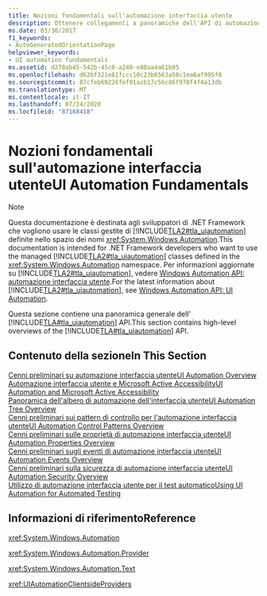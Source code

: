 ```yaml
---
title: Nozioni fondamentali sull'automazione interfaccia utente
description: Ottenere collegamenti a panoramiche dell'API di automazione interfaccia utente Microsoft. Gli argomenti trattati includono alberi, pattern di controllo, proprietà, eventi, sicurezza e test automatizzati.
ms.date: 03/30/2017
f1_keywords:
- AutoGeneratedOrientationPage
helpviewer_keywords:
- UI automation fundamentals
ms.assetid: d270ab45-542b-45c0-a240-e80aa4a61b95
ms.openlocfilehash: d62bf321e81fccc10c23b6563a58c1ea6af995f0
ms.sourcegitcommit: 87cfeb69226fef01acb17c56c86f978f4f4a13db
ms.translationtype: MT
ms.contentlocale: it-IT
ms.lasthandoff: 07/24/2020
ms.locfileid: "87168418"
---
```

# <a name="ui-automation-fundamentals"></a><span data-ttu-id="69b45-104">Nozioni fondamentali sull'automazione interfaccia utente</span><span class="sxs-lookup"><span data-stu-id="69b45-104">UI Automation Fundamentals</span></span>
> [!NOTE]
> <span data-ttu-id="69b45-105">Questa documentazione è destinata agli sviluppatori di .NET Framework che vogliono usare le classi gestite di [!INCLUDE[TLA2#tla_uiautomation](../../../includes/tla2sharptla-uiautomation-md.md)] definite nello spazio dei nomi <xref:System.Windows.Automation>.</span><span class="sxs-lookup"><span data-stu-id="69b45-105">This documentation is intended for .NET Framework developers who want to use the managed [!INCLUDE[TLA2#tla_uiautomation](../../../includes/tla2sharptla-uiautomation-md.md)] classes defined in the <xref:System.Windows.Automation> namespace.</span></span> <span data-ttu-id="69b45-106">Per informazioni aggiornate su [!INCLUDE[TLA2#tla_uiautomation](../../../includes/tla2sharptla-uiautomation-md.md)], vedere [Windows Automation API: automazione interfaccia utente](/windows/win32/winauto/entry-uiauto-win32).</span><span class="sxs-lookup"><span data-stu-id="69b45-106">For the latest information about [!INCLUDE[TLA2#tla_uiautomation](../../../includes/tla2sharptla-uiautomation-md.md)], see [Windows Automation API: UI Automation](/windows/win32/winauto/entry-uiauto-win32).</span></span>  
  
 <span data-ttu-id="69b45-107">Questa sezione contiene una panoramica generale dell' [!INCLUDE[TLA#tla_uiautomation](../../../includes/tlasharptla-uiautomation-md.md)] API.</span><span class="sxs-lookup"><span data-stu-id="69b45-107">This section contains high-level overviews of the [!INCLUDE[TLA#tla_uiautomation](../../../includes/tlasharptla-uiautomation-md.md)] API.</span></span>  
  
## <a name="in-this-section"></a><span data-ttu-id="69b45-108">Contenuto della sezione</span><span class="sxs-lookup"><span data-stu-id="69b45-108">In This Section</span></span>  
 [<span data-ttu-id="69b45-109">Cenni preliminari su automazione interfaccia utente</span><span class="sxs-lookup"><span data-stu-id="69b45-109">UI Automation Overview</span></span>](ui-automation-overview.md)  
 [<span data-ttu-id="69b45-110">Automazione interfaccia utente e Microsoft Active Accessibility</span><span class="sxs-lookup"><span data-stu-id="69b45-110">UI Automation and Microsoft Active Accessibility</span></span>](ui-automation-and-microsoft-active-accessibility.md)  
 [<span data-ttu-id="69b45-111">Panoramica dell'albero di automazione dell'interfaccia utente</span><span class="sxs-lookup"><span data-stu-id="69b45-111">UI Automation Tree Overview</span></span>](ui-automation-tree-overview.md)  
 [<span data-ttu-id="69b45-112">Cenni preliminari sui pattern di controllo per l'automazione interfaccia utente</span><span class="sxs-lookup"><span data-stu-id="69b45-112">UI Automation Control Patterns Overview</span></span>](ui-automation-control-patterns-overview.md)  
 [<span data-ttu-id="69b45-113">Cenni preliminari sulle proprietà di automazione interfaccia utente</span><span class="sxs-lookup"><span data-stu-id="69b45-113">UI Automation Properties Overview</span></span>](ui-automation-properties-overview.md)  
 [<span data-ttu-id="69b45-114">Cenni preliminari sugli eventi di automazione interfaccia utente</span><span class="sxs-lookup"><span data-stu-id="69b45-114">UI Automation Events Overview</span></span>](ui-automation-events-overview.md)  
 [<span data-ttu-id="69b45-115">Cenni preliminari sulla sicurezza di automazione interfaccia utente</span><span class="sxs-lookup"><span data-stu-id="69b45-115">UI Automation Security Overview</span></span>](ui-automation-security-overview.md)  
 [<span data-ttu-id="69b45-116">Utilizzo di automazione interfaccia utente per il test automatico</span><span class="sxs-lookup"><span data-stu-id="69b45-116">Using UI Automation for Automated Testing</span></span>](using-ui-automation-for-automated-testing.md)  
  
## <a name="reference"></a><span data-ttu-id="69b45-117">Informazioni di riferimento</span><span class="sxs-lookup"><span data-stu-id="69b45-117">Reference</span></span>  
 <xref:System.Windows.Automation>  
  
 <xref:System.Windows.Automation.Provider>  
  
 <xref:System.Windows.Automation.Text>  
  
 <xref:UIAutomationClientsideProviders>
